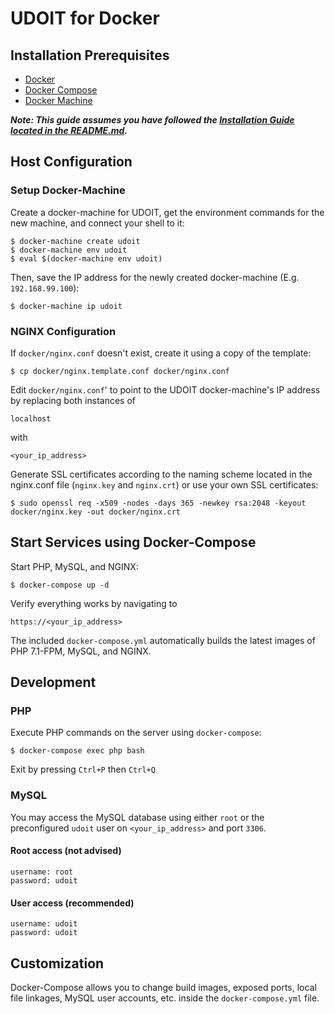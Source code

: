 # UDOIT for Docker

## Installation Prerequisites

* [Docker](https://docs.docker.com/install/)
* [Docker Compose](https://docs.docker.com/compose/install/)
* [Docker Machine](https://docs.docker.com/machine/install-machine/)

***Note: This guide assumes you have followed the [Installation Guide located in the README.md](README.md#installing-udoit).***

## Host Configuration

### Setup Docker-Machine

Create a docker-machine for UDOIT, get the environment commands for the new machine, and connect your shell to it:

```
$ docker-machine create udoit
$ docker-machine env udoit
$ eval $(docker-machine env udoit)
```

Then, save the IP address for the newly created docker-machine (E.g. `192.168.99.100`):

```
$ docker-machine ip udoit
```

### NGINX Configuration

If `docker/nginx.conf` doesn't exist, create it using a copy of the template:

```
$ cp docker/nginx.template.conf docker/nginx.conf
```

Edit `docker/nginx.conf`' to point to the UDOIT docker-machine's IP address by replacing both instances of

```
localhost
```

with

```
<your_ip_address>
```

Generate SSL certificates according to the naming scheme located in the nginx.conf file (`nginx.key` and `nginx.crt`) or use your own SSL certificates:

```
$ sudo openssl req -x509 -nodes -days 365 -newkey rsa:2048 -keyout docker/nginx.key -out docker/nginx.crt
```

## Start Services using Docker-Compose

Start PHP, MySQL, and NGINX:

```
$ docker-compose up -d
```

Verify everything works by navigating to

```
https://<your_ip_address>
```

The included `docker-compose.yml` automatically builds the latest images of PHP 7.1-FPM, MySQL, and NGINX.

## Development

### PHP

Execute PHP commands on the server using `docker-compose`:

```
$ docker-compose exec php bash
```

Exit by pressing `Ctrl+P` then `Ctrl+Q`

### MySQL

You may access the MySQL database using either `root` or the preconfigured `udoit` user on `<your_ip_address>` and port `3306`.

#### Root access (not advised)

```
username: root
password: udoit
```

#### User access (recommended)

```
username: udoit
password: udoit
```

## Customization

Docker-Compose allows you to change build images, exposed ports, local file linkages, MySQL user accounts, etc. inside the `docker-compose.yml` file.